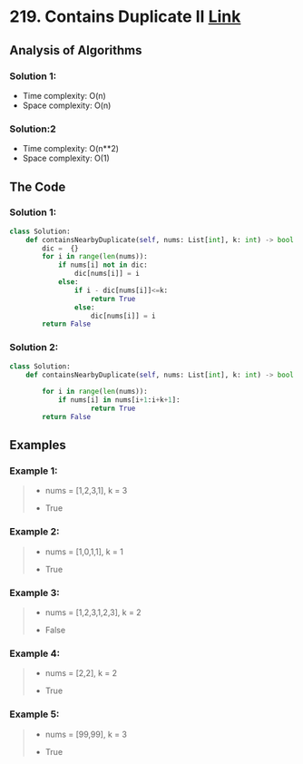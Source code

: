 # 219. Contains Duplicate II [Link](https://leetcode.com/problems/contains-duplicate-ii/)

## Analysis of Algorithms
### Solution 1:
 - Time complexity: O(n) 
 - Space complexity: O(n)
### Solution:2
 - Time complexity: O(n**2) 
 - Space complexity: O(1)

## The Code
### Solution 1:
```Python
class Solution:
    def containsNearbyDuplicate(self, nums: List[int], k: int) -> bool:
        dic =  {}
        for i in range(len(nums)):
            if nums[i] not in dic:
                dic[nums[i]] = i
            else:
                if i - dic[nums[i]]<=k:
                    return True
                else:
                    dic[nums[i]] = i
        return False
```

### Solution 2:
```Python
class Solution:
    def containsNearbyDuplicate(self, nums: List[int], k: int) -> bool:
        
        for i in range(len(nums)):
            if nums[i] in nums[i+1:i+k+1]:
                    return True
        return False
```

## Examples

### Example 1:
> - nums = [1,2,3,1], k = 3
> 
> - True

### Example 2:
> - nums = [1,0,1,1], k = 1
> 
> - True

### Example 3:
> - nums = [1,2,3,1,2,3], k = 2
>
> - False

### Example 4:
> - nums = [2,2], k = 2
>
> - True

### Example 5:
> - nums = [99,99], k = 3
>
> - True
